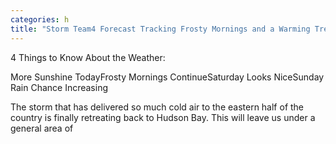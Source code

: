 ```yaml
---
categories: h
title: "Storm Team4 Forecast Tracking Frosty Mornings and a Warming Trend"
---
```


4 Things to Know About the Weather:



More Sunshine TodayFrosty Mornings ContinueSaturday Looks NiceSunday Rain Chance Increasing



The storm that has delivered so much cold air to the eastern half of the country is finally retreating back to Hudson Bay. This will leave us under a general area of